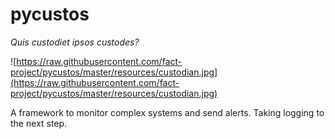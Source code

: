 # pycustos
*Quis custodiet ipsos custodes?*

![https://raw.githubusercontent.com/fact-project/pycustos/master/resources/custodian.jpg](https://raw.githubusercontent.com/fact-project/pycustos/master/resources/custodian.jpg)


A framework to monitor complex systems and send alerts. Taking logging to the next step.
